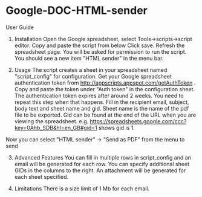 # Google-DOC-HTML-sender

User Guide

1. Installation
Open the Google spreadsheet, select Tools->scripts->script editor.
Copy and paste the script from below
Click save.
Refresh the spreadsheet page. You will be asked for permission to run the script.
You should see a new item "HTML sender" in the menu bar. 

2. Usage
The script creates a sheet in your spreadsheet named "script_config" for configuration.
Get your Google spreadsheet authentication token from http://appscripts.appspot.com/getAuthToken .
Copy and paste the token under "Auth token" in the configuration sheet.
The authentication token expires after around 2 weeks. You need to repeat this step when that happens.
Fill in the recipient email, subject, body text and sheet name and gid. Sheet name is the name of the pdf file to be exported. Gid can be found at the end of the URL when you are viewing the spreadsheet. e.g. https://spreadsheets.google.com/ccc?key=0Ahb_SDB&hl=en_GB#gid=1 shows gid is 1.

Now you can select "HTML sender" -> "Send as PDF" from the menu to send

3. Advanced Features
You can fill in multiple rows in script_config and an email will be generated for each row.
You can specify additional sheet GIDs in the columns to the right. An attachment will be generated for each sheet specified.

4. Limitations
There is a size limit of 1 Mb for each email. 
